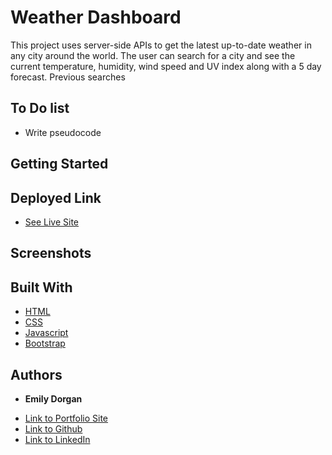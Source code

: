 # Weather Dashboard

This project uses server-side APIs to get the latest up-to-date weather in any city around the world. The user can search for a city and see the current temperature, humidity, wind speed and UV index along with a 5 day forecast. Previous searches 

## To Do list

* Write pseudocode

## Getting Started



## Deployed Link

* [See Live Site](#)

## Screenshots



## Built With

* [HTML](https://developer.mozilla.org/en-US/docs/Web/HTML)
* [CSS](https://developer.mozilla.org/en-US/docs/Web/CSS)
* [Javascript](https://developer.mozilla.org/en-US/docs/Web/JavaScript)
* [Bootstrap](https://getbootstrap.com/)


## Authors

* **Emily Dorgan** 

- [Link to Portfolio Site](https://emdorgan.github.io/portfolio/)
- [Link to Github](https://github.com/emdorgan)
- [Link to LinkedIn](https://www.linkedin.com/in/emily-dorgan/)